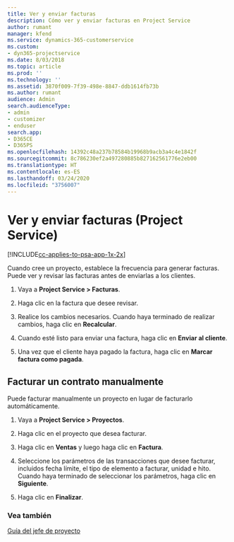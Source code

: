 ```yaml
---
title: Ver y enviar facturas
description: Cómo ver y enviar facturas en Project Service
author: rumant
manager: kfend
ms.service: dynamics-365-customerservice
ms.custom:
- dyn365-projectservice
ms.date: 8/03/2018
ms.topic: article
ms.prod: ''
ms.technology: ''
ms.assetid: 3870f009-7f39-498e-8847-ddb1614fb73b
ms.author: rumant
audience: Admin
search.audienceType:
- admin
- customizer
- enduser
search.app:
- D365CE
- D365PS
ms.openlocfilehash: 14392c48a237b78584b19968b9acb3a4c4e1842f
ms.sourcegitcommit: 8c786230ef2a497280885b827162561776e2eb00
ms.translationtype: HT
ms.contentlocale: es-ES
ms.lasthandoff: 03/24/2020
ms.locfileid: "3756007"
---
```

# <a name="view-and-send-invoices-project-service"></a>Ver y enviar facturas (Project Service)

[!INCLUDE[cc-applies-to-psa-app-1x-2x](../includes/cc-applies-to-psa-app-1x-2x.md)]

Cuando cree un proyecto, establece la frecuencia para generar facturas. Puede ver y revisar las facturas antes de enviarlas a los clientes.  
  
1.  Vaya a **Project Service > Facturas**.  
  
2.  Haga clic en la factura que desee revisar.  
  
3.  Realice los cambios necesarios. Cuando haya terminado de realizar cambios, haga clic en **Recalcular**.  
  
4.  Cuando esté listo para enviar una factura, haga clic en **Enviar al cliente**.  
  
5.  Una vez que el cliente haya pagado la factura, haga clic en **Marcar factura como pagada**.  
  
## <a name="manually-invoice-a-contract"></a>Facturar un contrato manualmente  
 Puede facturar manualmente un proyecto en lugar de facturarlo automáticamente.  
  
1.  Vaya a **Project Service > Proyectos**.  
  
2.  Haga clic en el proyecto que desea facturar.  
  
3.  Haga clic en **Ventas** y luego haga clic en **Factura**.  
  
4.  Seleccione los parámetros de las transacciones que desee facturar, incluidos fecha límite, el tipo de elemento a facturar, unidad e hito. Cuando haya terminado de seleccionar los parámetros, haga clic en **Siguiente**.  
  
5.  Haga clic en **Finalizar**.  
  
### <a name="see-also"></a>Vea también  
 [Guía del jefe de proyecto](../project-service/project-manager-guide.md)
